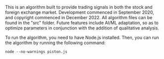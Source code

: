 This is an algorithm built to provide trading signals in both the stock and foreign exchange market. Development commenced in September 2020, and copyright commenced in December 2022.
All algorithm files can be found in the "src" folder. Future features include AI/ML adaptation, so as to optimize parameters in conjunction with the addition of qualitative
analysis.


To run the algorithm, you need to have Node.js installed. Then, you can run the algorithm by running the following command:

    node --no-warnings piston.js

